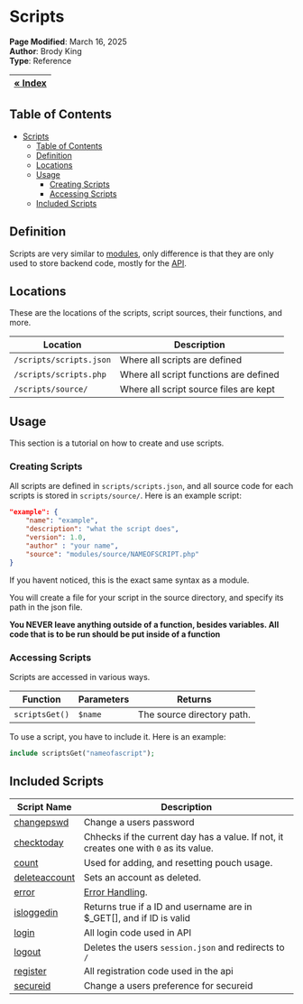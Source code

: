 # Scripts

**Page Modified**: March 16, 2025
\
**Author**: Brody King
\
**Type**: Reference

|**[« Index](/docs/index.md)** |
| --------------------------- | 

## Table of Contents

- [Scripts](#scripts)
  - [Table of Contents](#table-of-contents)
  - [Definition](#definition)
  - [Locations](#locations)
  - [Usage](#usage)
    - [Creating Scripts](#creating-scripts)
    - [Accessing Scripts](#accessing-scripts)
  - [Included Scripts](#included-scripts)

## Definition 

Scripts are very similar to [modules](modules.md), only difference is that they are only used to store backend code, mostly for the [API](api.md).

## Locations
These are the locations of the scripts, script sources, their functions, and more.

| Location | Description |
| -------- | ----------- |
| `/scripts/scripts.json` | Where all scripts are defined |
| `/scripts/scripts.php` | Where all script functions are defined |
| `/scripts/source/` | Where all script source files are kept |

## Usage
This section is a tutorial on how to create and use scripts.

### Creating Scripts

All scripts are defined in `scripts/scripts.json`, and all source code for each scripts is stored in `scripts/source/`. Here is an example script:

```json
"example": {
    "name": "example",
    "description": "what the script does",
    "version": 1.0,
    "author" : "your name",
    "source": "modules/source/NAMEOFSCRIPT.php"
}
```

If you havent noticed, this is the exact same syntax as a module.

You will create a file for your script in the source directory, and specify its path in the json file. 

**You NEVER leave anything outside of a function, besides variables. All code that is to be run should be put inside of a function**

### Accessing Scripts

Scripts are accessed in various ways. 

| Function | Parameters | Returns |
| -------- | ---------- | ------- |
| `scriptsGet()` | `$name` | The source directory path. |

To use a script, you have to include it. Here is an example:
```php
include scriptsGet("nameofascript");
```

## Included Scripts

| Script Name | Description |
| ----------- | ----------- |
| [changepswd](/scripts/source/changepswd.php) | Change a users password |
| [checktoday](/scripts/source/checktoday.php) | Chhecks if the current day has a value. If not, it creates one with `0` as its value.
| [count](/scripts/source/count.php) | Used for adding, and resetting pouch usage.
| [deleteaccount](/scripts/source/deleteaccount.php) | Sets an account as deleted.
| [error](/scripts/source/error.php) | [Error Handling](error.md).|
| [isloggedin](/scripts/source/isloggedin.php) | Returns true if a ID and username are in $_GET[], and if ID is valid |
| [login](/scripts/source/login.php) | All login code used in API |
| [logout](/scripts/source/logout.php) | Deletes the users `session.json` and redirects to `/` |
| [register](/scripts/source/register.php) | All registration code used in the api |
| [secureid](/scripts/source/secureid.php) | Change a users preference for secureid |